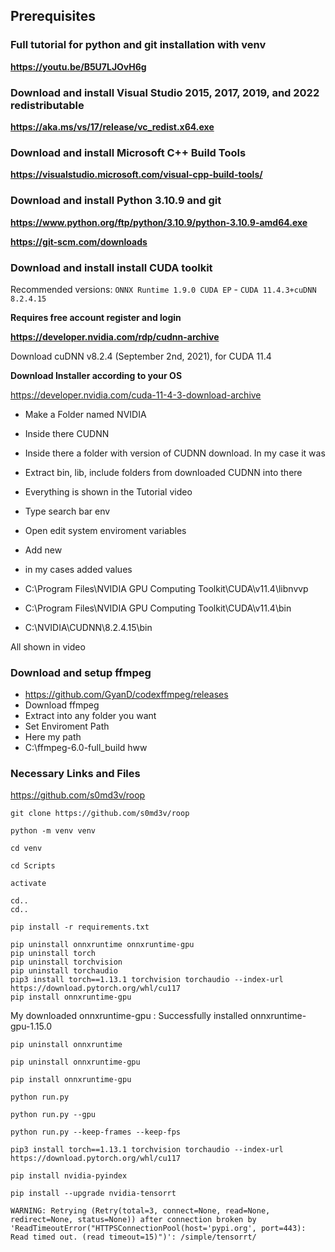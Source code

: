 ## Prerequisites

### Full tutorial for python and git installation with venv
**https://youtu.be/B5U7LJOvH6g**

### Download and install Visual Studio 2015, 2017, 2019, and 2022 redistributable 
**https://aka.ms/vs/17/release/vc_redist.x64.exe**

### Download and install Microsoft C++ Build Tools
**https://visualstudio.microsoft.com/visual-cpp-build-tools/**

### Download and install Python 3.10.9 and git
**https://www.python.org/ftp/python/3.10.9/python-3.10.9-amd64.exe**

**https://git-scm.com/downloads**

### Download and install install CUDA toolkit

Recommended versions: ```ONNX Runtime 1.9.0 CUDA EP``` - ```CUDA 11.4.3+cuDNN 8.2.4.15```

**Requires free account register and login**

**https://developer.nvidia.com/rdp/cudnn-archive**

Download cuDNN v8.2.4 (September 2nd, 2021), for CUDA 11.4

**Download Installer according to your OS**

https://developer.nvidia.com/cuda-11-4-3-download-archive

* Make a Folder named NVIDIA
* Inside there CUDNN
* Inside there a folder with version of CUDNN download. In my case it was 
* Extract bin, lib, include folders from downloaded CUDNN into there
* Everything is shown in the Tutorial video

* Type search bar env
* Open edit system enviroment variables
* Add new
* in my cases added values

* C:\Program Files\NVIDIA GPU Computing Toolkit\CUDA\v11.4\libnvvp
* C:\Program Files\NVIDIA GPU Computing Toolkit\CUDA\v11.4\bin
* C:\NVIDIA\CUDNN\8.2.4.15\bin

All shown in video

### Download and setup ffmpeg

* https://github.com/GyanD/codexffmpeg/releases
* Download ffmpeg
* Extract into any folder you want
* Set Enviroment Path
* Here my path
* C:\ffmpeg-6.0-full_build hww

### Necessary Links and Files

https://github.com/s0md3v/roop

```git clone https://github.com/s0md3v/roop```

```
python -m venv venv

cd venv

cd Scripts

activate

cd..
cd..

pip install -r requirements.txt

pip uninstall onnxruntime onnxruntime-gpu
pip uninstall torch
pip uninstall torchvision
pip uninstall torchaudio
pip3 install torch==1.13.1 torchvision torchaudio --index-url https://download.pytorch.org/whl/cu117
pip install onnxruntime-gpu
```

My downloaded onnxruntime-gpu : Successfully installed onnxruntime-gpu-1.15.0


```pip uninstall onnxruntime```

```pip uninstall onnxruntime-gpu```

```pip install onnxruntime-gpu```


```python run.py```

```python run.py --gpu```


```python run.py --keep-frames --keep-fps ```

```pip3 install torch==1.13.1 torchvision torchaudio --index-url https://download.pytorch.org/whl/cu117```

```pip install nvidia-pyindex```

```pip install --upgrade nvidia-tensorrt```


```WARNING: Retrying (Retry(total=3, connect=None, read=None, redirect=None, status=None)) after connection broken by 'ReadTimeoutError("HTTPSConnectionPool(host='pypi.org', port=443): Read timed out. (read timeout=15)")': /simple/tensorrt/```
